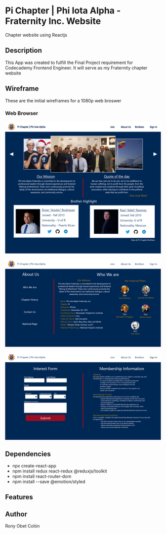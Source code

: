 # Pi Chapter | Phi Iota Alpha - Fraternity Inc. Website

Chapter website using Reactjs

## Description

This App was created to fulfill the Final Project requirement for Codecademy Frontend Engineer. It will serve as my Fraternity chapter website

## Wireframe

These are the initial wireframes for a 1080p web broswer

### Web Browser

![PC 1080 wireframe](/public/wireframe/Home%20Page.png)

![PC 1080 wireframe](/public/wireframe/About%20Us%20-%20Who%20We%20Are.png)

![PC 1080 wireframe](/public/wireframe/Join.png)

## Dependencies

* npx create-react-app
* npm install redux react-redux @reduxjs/toolkit
* npm install react-router-dom
* npm install --save @emotion/styled

## Features

## Author

Rony Obet Colón